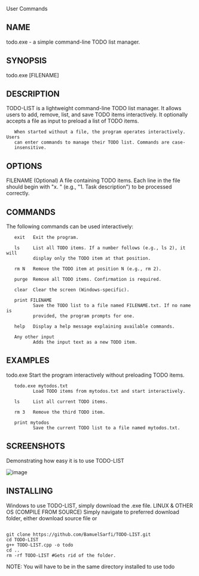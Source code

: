 User Commands

<h2>NAME</h2>
       todo.exe - a simple command-line TODO list manager.

<h2>SYNOPSIS</h2>
       todo.exe [FILENAME]

<h2>DESCRIPTION</h2>
       TODO-LIST is a lightweight command-line TODO list manager. It allows
       users to add, remove, list, and save TODO items interactively. It
       optionally accepts a file as input to preload a list of TODO items.

       When started without a file, the program operates interactively. Users
       can enter commands to manage their TODO list. Commands are case-
       insensitive.

<h2>OPTIONS</h2>
       FILENAME
              (Optional) A file containing TODO items. Each line in the file
              should begin with "x. " (e.g., "1. Task description") to be
              processed correctly.

<h2>COMMANDS</h2>
       The following commands can be used interactively:

       exit   Exit the program.

       ls     List all TODO items. If a number follows (e.g., ls 2), it will
              display only the TODO item at that position.

       rm N   Remove the TODO item at position N (e.g., rm 2).

       purge  Remove all TODO items. Confirmation is required.

       clear  Clear the screen (Windows-specific).

       print FILENAME
              Save the TODO list to a file named FILENAME.txt. If no name is
              provided, the program prompts for one.

       help   Display a help message explaining available commands.

       Any other input
              Adds the input text as a new TODO item.

<h2>EXAMPLES</h2>
       todo.exe
              Start the program interactively without preloading TODO items.

       todo.exe mytodos.txt
              Load TODO items from mytodos.txt and start interactively.

       ls     List all current TODO items.
 
       rm 3   Remove the third TODO item.

       print mytodos
              Save the current TODO list to a file named mytodos.txt.
<h2>SCREENSHOTS</h2>
Demonstrating how easy it is to use TODO-LIST

![image](https://github.com/user-attachments/assets/a5ccddc9-7fc4-4ae4-9a16-4d4497d240e0)

<h2>INSTALLING</h2>
Windows
to use TODO-LIST, simply download the .exe file.
LINUX & OTHER OS (COMPILE FROM SOURCE)
Simply navigate to preferred download folder, either download source file or<br>

```console

git clone https://github.com/BamuelSarfi/TODO-LIST.git
cd TODO-LIST
g++ TODO-LIST.cpp -o todo
cd ..
rm -rf TODO-LIST #Gets rid of the folder.
```
NOTE: You will have to be in the same directory installed to use todo
